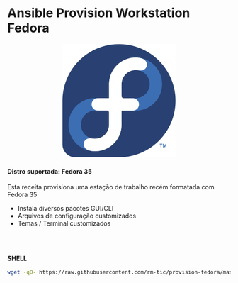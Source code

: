 # Ansible Provision Workstation Fedora

<p align="center">
  <img src="img/fedora_logo.png">
</p>

#### Distro suportada: Fedora 35

Esta receita provisiona uma estação de trabalho recém formatada com Fedora 35

- Instala diversos pacotes GUI/CLI
- Arquivos de configuração customizados
- Temas / Terminal customizados


<br>
<br>

**SHELL**
```bash
wget -qO- https://raw.githubusercontent.com/rm-tic/provision-fedora/master/provision_fedora_init.sh | sudo bash -
```
